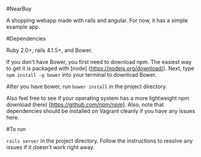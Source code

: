 

#NearBuy

A shopping webapp made with rails and angular.  For now, it has a simple example app.

#Dependencies

Ruby 2.0+, rails 4.1.5+, and Bower.

If you don't have Bower, you first need to download npm.  The easiest way to get it is packaged with [node] (https://nodejs.org/download/).  Next, type `npm install -g bower` into your terminal to download Bower.

After you have bower, run `bower install` in the project directory.

Also feel free to see if your operating system has a more lightweight npm download (here) [https://github.com/npm/npm].  Also, note that dependencies should be installed on Vagrant cleanly if you have any issues here.


#To run

`rails server` in the project directory.  Follow the instructions to resolve any issues if it doesn't work right away.

